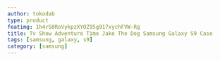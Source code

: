 ```yaml
---
author: tokodab
type: product
featimg: 1h4rS0RoVykpzXYOZ95g917xychFVW-Rg
title: Tv Show Adventure Time Jake The Dog Samsung Galaxy S9 Case
tags: [samsung, galaxy, s9]
category: [samsung]
---
```

